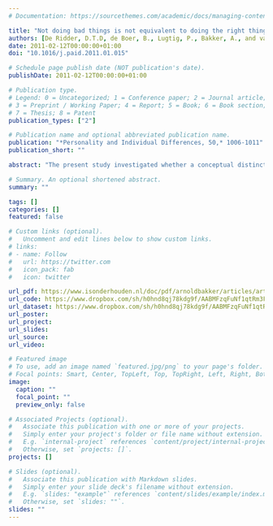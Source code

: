 ```yaml
---
# Documentation: https://sourcethemes.com/academic/docs/managing-content/

title: "Not doing bad things is not equivalent to doing the right thing: Distinguishing between inhibitory and initiatory self-control"
authors: [De Ridder, D.T.D, de Boer, B., Lugtig, P., Bakker, A., and van Hooft, E.A.J.]
date: 2011-02-12T00:00:00+01:00
doi: "10.1016/j.paid.2011.01.015"

# Schedule page publish date (NOT publication's date).
publishDate: 2011-02-12T00:00:00+01:00

# Publication type.
# Legend: 0 = Uncategorized; 1 = Conference paper; 2 = Journal article;
# 3 = Preprint / Working Paper; 4 = Report; 5 = Book; 6 = Book section;
# 7 = Thesis; 8 = Patent
publication_types: ["2"]

# Publication name and optional abbreviated publication name.
publication: "*Personality and Individual Differences, 50,* 1006-1011"
publication_short: ""

abstract: "The present study investigated whether a conceptual distinction between two components of self-control (inhibitory and initiatory self-control) is empirically valid. To that purpose, a series of confirmative factor analyses were employed in two samples (total N = 577), providing support for a distinction between inhibitory and initiatory self-control. In addition, the predictive validity of the two components of self-control was examined by regression analyses with (un)desired health/academic behavior as dependent variables, showing that inhibitory self-control was a superior predictor of undesired behavior and initiatory self-control a better predictor of desired behavior."

# Summary. An optional shortened abstract.
summary: ""

tags: []
categories: []
featured: false

# Custom links (optional).
#   Uncomment and edit lines below to show custom links.
# links:
# - name: Follow
#   url: https://twitter.com
#   icon_pack: fab
#   icon: twitter

url_pdf: https://www.isonderhouden.nl/doc/pdf/arnoldbakker/articles/articles_arnold_bakker_238.pdf
url_code: https://www.dropbox.com/sh/h0hnd8qj78kdg9f/AABMFzqFuNf1qtRm3FeFA5eBa?dl=0
url_dataset: https://www.dropbox.com/sh/h0hnd8qj78kdg9f/AABMFzqFuNf1qtRm3FeFA5eBa?dl=0
url_poster:
url_project:
url_slides:
url_source:
url_video:

# Featured image
# To use, add an image named `featured.jpg/png` to your page's folder. 
# Focal points: Smart, Center, TopLeft, Top, TopRight, Left, Right, BottomLeft, Bottom, BottomRight.
image:
  caption: ""
  focal_point: ""
  preview_only: false

# Associated Projects (optional).
#   Associate this publication with one or more of your projects.
#   Simply enter your project's folder or file name without extension.
#   E.g. `internal-project` references `content/project/internal-project/index.md`.
#   Otherwise, set `projects: []`.
projects: []

# Slides (optional).
#   Associate this publication with Markdown slides.
#   Simply enter your slide deck's filename without extension.
#   E.g. `slides: "example"` references `content/slides/example/index.md`.
#   Otherwise, set `slides: ""`.
slides: ""
---
```

